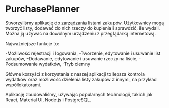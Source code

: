 # PurchasePlanner

Stworzyliśmy aplikację do zarządzania listami zakupów. Użytkownicy mogą tworzyć listy, dodawać do nich rzeczy do kupienia i sprawdzić, ile wydali. Można ją używać na dowolnym urządzeniu z przeglądarką internetową.

Najważniejsze funkcje to:

-Możliwość rejestracji i logowania,
-Tworzenie, edytowanie i usuwanie list zakupów,
-Dodawanie, edytowanie i usuwanie rzeczy na liście,
-Podsumowanie wydatków,
-Tryb ciemny

Główne korzyści z korzystania z naszej aplikacji to lepsza kontrola wydatków oraz możliwość dzielenia listy zakupów z innymi, na przykład współlokatorami.

Aplikację zbudowaliśmy, używając popularnych technologii, takich jak React, Material UI, Node.js i PostgreSQL.
